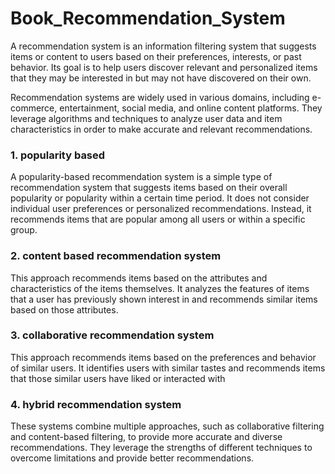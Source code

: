# Book_Recommendation_System

A recommendation system is an information filtering system that suggests items or content to users based on their preferences, interests, or past behavior. Its goal is to help users discover relevant and personalized items that they may be interested in but may not have discovered on their own.

Recommendation systems are widely used in various domains, including e-commerce, entertainment, social media, and online content platforms. They leverage algorithms and techniques to analyze user data and item characteristics in order to make accurate and relevant recommendations.


### 1.  popularity based

A popularity-based recommendation system is a simple type of recommendation system that suggests items based on their overall popularity or popularity within a certain time period. It does not consider individual user preferences or personalized recommendations. Instead, it recommends items that are popular among all users or within a specific group.

### 2. content based recommendation system

This approach recommends items based on the attributes and characteristics of the items themselves. It analyzes the features of items that a user has previously shown interest in and recommends similar items based on those attributes.

### 3. collaborative recommendation system

 This approach recommends items based on the preferences and behavior of similar users. It identifies users with similar tastes and recommends items that those similar users have liked or interacted with

### 4. hybrid recommendation system

These systems combine multiple approaches, such as collaborative filtering and content-based filtering, to provide more accurate and diverse recommendations. They leverage the strengths of different techniques to overcome limitations and provide better recommendations.